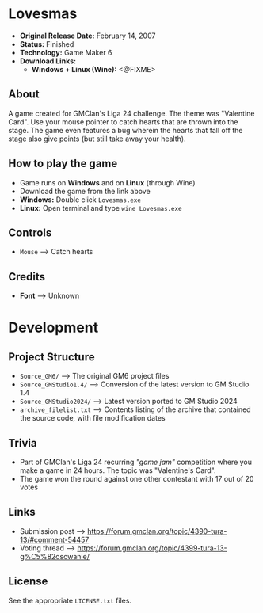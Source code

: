 # Lovesmas

 - **Original Release Date:** February 14, 2007
 - **Status:** Finished
 - **Technology:** Game Maker 6
 - **Download Links:**
   - **Windows + Linux (Wine):** <@FIXME>


## About
A game created for GMClan's Liga 24 challenge. The theme was "Valentine Card".
Use your mouse pointer to catch hearts that are thrown into the stage.
The game even features a bug wherein the hearts that fall off the stage also
give points (but still take away your health).


## How to play the game
 - Game runs on **Windows** and on **Linux** (through Wine)
 - Download the game from the link above
 - **Windows:** Double click `Lovesmas.exe`
 - **Linux:** Open terminal and type `wine Lovesmas.exe`


## Controls
 - `Mouse` ⟶ Catch hearts


## Credits
- **Font** ⟶ Unknown


# Development
## Project Structure
 - `Source_GM6/` ⟶ The original GM6 project files
 - `Source_GMStudio1.4/` ⟶ Conversion of the latest version to GM Studio 1.4
 - `Source_GMStudio2024/` ⟶ Latest version ported to GM Studio 2024
 - `archive_filelist.txt` ⟶ Contents listing of the archive that contained the
   source code, with file modification dates


## Trivia
 - Part of GMClan's Liga 24 recurring *"game jam"* competition where you make
   a game in 24 hours. The topic was "Valentine's Card".
 - The game won the round against one other contestant with 17 out of 20 votes


## Links
 - Submission post ⟶ https://forum.gmclan.org/topic/4390-tura-13/#comment-54457
 - Voting thread ⟶ https://forum.gmclan.org/topic/4399-tura-13-g%C5%82osowanie/


## License
See the appropriate `LICENSE.txt` files.